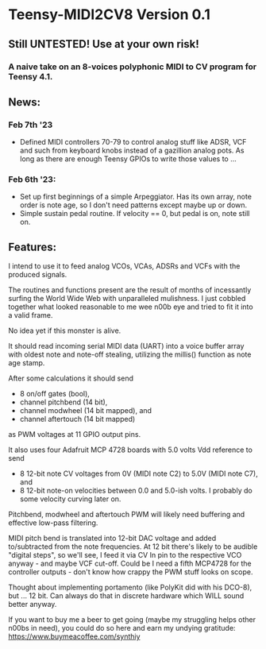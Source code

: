 # Teensy-MIDI2CV8 Version 0.1
## Still UNTESTED! Use at your own risk!
### A naive take on an 8-voices polyphonic MIDI to CV program for Teensy 4.1. 

## News:

### Feb 7th '23

- Defined MIDI controllers 70-79 to control analog stuff like ADSR, VCF and such from keyboard knobs instead of a gazillion analog pots. As long as there are enough Teensy GPIOs to write those values to ...

### Feb 6th '23:

- Set up first beginnings of a simple Arpeggiator. Has its own array, note order is note age, so I don't need patterns except maybe up or down.
- Simple sustain pedal routine. If velocity == 0, but pedal is on, note still on.

## Features:

I intend to use it to feed analog VCOs, VCAs, ADSRs and VCFs with the produced signals.

The routines and functions present are the result of months of incessantly surfing the World Wide Web with unparalleled mulishness. I just cobbled together what looked reasonable to me wee n00b eye and tried to fit it into a valid frame.

No idea yet if this monster is alive.

It should read incoming serial MIDI data (UART) into a voice buffer array with oldest note and note-off stealing, utilizing the millis() function as note age stamp.

After some calculations it should send

- 8 on/off gates (bool), 
- channel pitchbend (14 bit), 
- channel modwheel (14 bit mapped), and 
- channel aftertouch (14 bit mapped) 

as PWM voltages at 11 GPIO output pins. 


It also uses four Adafruit MCP 4728 boards with 5.0 volts Vdd reference to send 

- 8 12-bit note CV voltages from 0V (MIDI note C2) to 5.0V (MIDI note C7), and 
- 8 12-bit note-on velocities between 0.0 and 5.0-ish volts. I probably do some velocity curving later on.

Pitchbend, modwheel and aftertouch PWM will likely need buffering and effective low-pass filtering.

MIDI pitch bend is translated into 12-bit DAC voltage and added to/subtracted from the note frequencies. At 12 bit there's likely to be audible "digital steps", so we'll see, I feed it via CV In pin to the respective VCO anyway - and maybe VCF cut-off. Could be I need a fifth MCP4728 for the controller outputs - don't know how crappy the PWM stuff looks on scope.

Thought about implementing portamento (like PolyKit did with his DCO-8), but ... 12 bit. Can always do that in discrete hardware which WILL sound better anyway.

If you want to buy me a beer to get going (maybe my struggling helps other n00bs in need), you could do so here and earn my undying gratitude: https://www.buymeacoffee.com/synthiy
